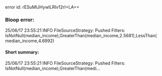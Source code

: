 error id: rESuMIJHywlLRIv12rI+LA==
### Bloop error:

25/06/17 23:55:21 INFO FileSourceStrategy: Pushed Filters: IsNotNull(median_income),GreaterThan(median_income,2.5681),LessThan(median_income,4.6992)
#### Short summary: 

25/06/17 23:55:21 INFO FileSourceStrategy: Pushed Filters: IsNotNull(median_income),GreaterThan(medi...